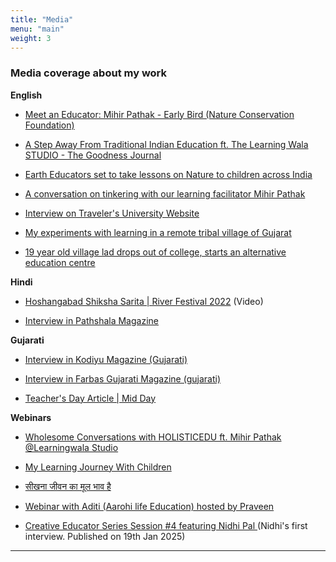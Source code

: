 ```yaml
---
title: "Media"
menu: "main"
weight: 3
---
```


### Media coverage about my work

**English**

*   [Meet an Educator: Mihir Pathak - Early Bird (Nature Conservation Foundation)](https://www.early-bird.in/meet-an-educator-mihir-pathak/)

*   [A Step Away From Traditional Indian Education ft. The Learning Wala STUDIO - The Goodness Journal](https://givingforgood.org/goodness-journal/a-step-away-from-traditional-indian-education-ft-the-learning-wala-studio)
    
*   [Earth Educators set to take lessons on Nature to children across India](https://www.thehindu.com/life-and-style/earth-educators-set-to-take-lessons-on-nature-to-children-across-india/article65714778.ece)
    
*   [A conversation on tinkering with our learning facilitator Mihir Pathak](https://unstructured.studio/blog/a-conversation-on-tinkering-with-learning-facilitator-mihir-pathak/)
    
*   [Interview on Traveler's University Website](https://www.travellersuniversity.org/post/learningwala-stories)
    
*   [My experiments with learning in a remote tribal village of Gujarat](https://yourstory.com/2017/03/experiments-with-learning-pindval/amp)
    
*   [19 year old village lad drops out of college, starts an alternative education centre](https://yourstory.com/2015/04/learnlabs-mihir-pathak/amp)
    

**Hindi**

*   [Hoshangabad Shiksha Sarita | River Festival 2022](https://www.youtube.com/watch?v=dIcF-JJy_kc) (Video)
    
*   [Interview in Pathshala Magazine](https://drive.google.com/file/d/1snATWfz1EiCxh6BckHzQ3oJkanmRq5iO/view) 
    

**Gujarati**

*   [Interview in Kodiyu Magazine (Gujarati)](https://drive.google.com/file/d/1x7BhVHsvHOjz9wJ1PyDcD0se1AOVytN6/view)
    
*   [Interview in Farbas Gujarati Magazine (gujarati)](https://drive.google.com/file/d/16ongEantEIbFePxYHJFVMnOrnY-OhXmb/view)
    
*   [Teacher's Day Article | Mid Day](https://epaper.gujaratimidday.com/ePaperImg/gmd_17072023/?src=direct#epaper_Mumbai/1)
    

**Webinars**

*   [Wholesome Conversations with HOLISTICEDU ft. Mihir Pathak @Learningwala Studio](https://www.youtube.com/watch?v=9BBotAhm160&t=88s) 
    
*   [My Learning Journey With Children](https://www.youtube.com/watch?v=PU9utQeq7QA)
    
*   [सीखना जीवन का मूल भाव है](https://fb.watch/ny21X26zlz/)

*   [Webinar with Aditi (Aarohi life Education) hosted by Praveen](https://www.instagram.com/p/CIgKVrTpsoe/?img_index=1)

*   [Creative Educator Series Session #4 featuring Nidhi Pal
](https://www.youtube.com/watch?v=bJ9IN5sXsUk)  (Nidhi's first interview. Published on 19th Jan 2025)

-------
